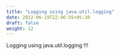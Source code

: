 ```yaml
---
title: "Logging using java.util.logging"
date: 2022-06-19T22:46:55+05:30
draft: false
weight: 12
---
```

Logging using java.util.logging !!!